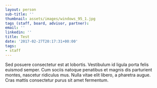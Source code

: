 ```yaml
---
layout: person
sub-title: ''
thumbnail: assets/images/windows_95_1.jpg
tags (staff, board, advisor, partner): 
email: ''
linkedin: ''
title: Test
date: '2017-02-27T20:17:31+00:00'
tags:
- staff
---
```

Sed posuere consectetur est at lobortis. Vestibulum id ligula porta felis euismod semper. Cum sociis natoque penatibus et magnis dis parturient montes, nascetur ridiculus mus. Nulla vitae elit libero, a pharetra augue. Cras mattis consectetur purus sit amet fermentum.